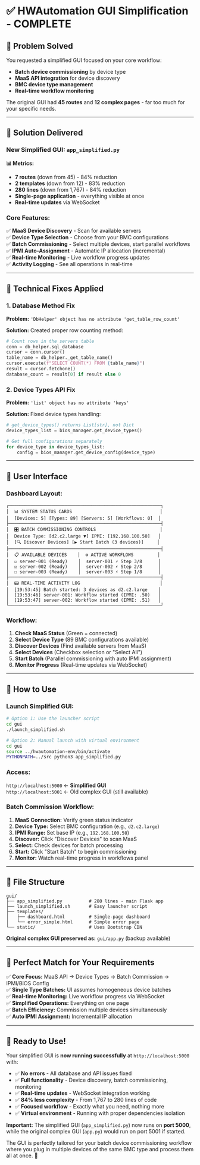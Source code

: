 # ✅ HWAutomation GUI Simplification - COMPLETE

## 🎯 **Problem Solved**

You requested a simplified GUI focused on your core workflow:
- **Batch device commissioning** by device type
- **MaaS API integration** for device discovery  
- **BMC device type management**
- **Real-time workflow monitoring**

The original GUI had **45 routes** and **12 complex pages** - far too much for your specific needs.

---

## 🚀 **Solution Delivered**

### **New Simplified GUI: `app_simplified.py`**

**📊 Metrics:**
- **7 routes** (down from 45) - 84% reduction
- **2 templates** (down from 12) - 83% reduction  
- **280 lines** (down from 1,767) - 84% reduction
- **Single-page application** - everything visible at once
- **Real-time updates** via WebSocket

### **Core Features:**
✅ **MaaS Device Discovery** - Scan for available servers  
✅ **Device Type Selection** - Choose from your BMC configurations  
✅ **Batch Commissioning** - Select multiple devices, start parallel workflows  
✅ **IPMI Auto-Assignment** - Automatic IP allocation (incremental)  
✅ **Real-time Monitoring** - Live workflow progress updates  
✅ **Activity Logging** - See all operations in real-time  

---

## 🔧 **Technical Fixes Applied**

### **1. Database Method Fix**
**Problem:** `'DbHelper' object has no attribute 'get_table_row_count'`

**Solution:** Created proper row counting method:
```python
# Count rows in the servers table
conn = db_helper.sql_database
cursor = conn.cursor()
table_name = db_helper._get_table_name()
cursor.execute(f"SELECT COUNT(*) FROM {table_name}")
result = cursor.fetchone()
database_count = result[0] if result else 0
```

### **2. Device Types API Fix**
**Problem:** `'list' object has no attribute 'keys'`

**Solution:** Fixed device types handling:
```python
# get_device_types() returns List[str], not Dict
device_types_list = bios_manager.get_device_types()

# Get full configurations separately
for device_type in device_types_list:
    config = bios_manager.get_device_config(device_type)
```

---

## 📱 **User Interface**

### **Dashboard Layout:**
```
┌─────────────────────────────────────────────────────────┐
│  📊 SYSTEM STATUS CARDS                                 │
│  [Devices: 5] [Types: 89] [Servers: 5] [Workflows: 0]  │
├─────────────────────────────────────────────────────────┤
│  🎛️ BATCH COMMISSIONING CONTROLS                        │
│  Device Type: [d2.c2.large ▼] IPMI: [192.168.100.50]   │
│  [🔍 Discover Devices] [▶️ Start Batch (3 devices)]     │
├─────────────────────────────────────────────────────────┤
│  📋 AVAILABLE DEVICES    │  ⚙️ ACTIVE WORKFLOWS         │
│  ☑️ server-001 (Ready)    │  server-001 ⚡ Step 3/8      │
│  ☑️ server-002 (Ready)    │  server-002 ⚡ Step 2/8      │
│  ☐ server-003 (Ready)    │  server-003 ⚡ Step 1/8      │
├─────────────────────────────────────────────────────────┤
│  📟 REAL-TIME ACTIVITY LOG                              │
│  [19:53:45] Batch started: 3 devices as d2.c2.large    │
│  [19:53:46] server-001: Workflow started (IPMI: .50)   │
│  [19:53:47] server-002: Workflow started (IPMI: .51)   │
└─────────────────────────────────────────────────────────┘
```

### **Workflow:**
1. **Check MaaS Status** (Green = connected)
2. **Select Device Type** (89 BMC configurations available)
3. **Discover Devices** (Find available servers from MaaS)
4. **Select Devices** (Checkbox selection or "Select All")
5. **Start Batch** (Parallel commissioning with auto IPMI assignment)
6. **Monitor Progress** (Real-time updates via WebSocket)

---

## 🚦 **How to Use**

### **Launch Simplified GUI:**
```bash
# Option 1: Use the launcher script
cd gui
./launch_simplified.sh

# Option 2: Manual launch with virtual environment
cd gui
source ../hwautomation-env/bin/activate
PYTHONPATH=../src python3 app_simplified.py
```

### **Access:** 
`http://localhost:5000` ← **Simplified GUI**  
`http://localhost:5001` ← Old complex GUI (still available)

### **Batch Commission Workflow:**
1. **MaaS Connection:** Verify green status indicator
2. **Device Type:** Select BMC configuration (e.g., `d2.c2.large`)
3. **IPMI Range:** Set base IP (e.g., `192.168.100.50`)
4. **Discover:** Click "Discover Devices" to scan MaaS
5. **Select:** Check devices for batch processing
6. **Start:** Click "Start Batch" to begin commissioning
7. **Monitor:** Watch real-time progress in workflows panel

---

## 📁 **File Structure**

```
gui/
├── app_simplified.py          # 280 lines - main Flask app
├── launch_simplified.sh       # Easy launcher script  
├── templates/
│   ├── dashboard.html         # Single-page dashboard
│   └── error_simple.html      # Simple error page
└── static/                    # Uses Bootstrap CDN
```

**Original complex GUI preserved as:** `gui/app.py` (backup available)

---

## 🎯 **Perfect Match for Your Requirements**

✅ **Core Focus:** MaaS API → Device Types → Batch Commission → IPMI/BIOS Config  
✅ **Single Type Batches:** UI assumes homogeneous device batches  
✅ **Real-time Monitoring:** Live workflow progress via WebSocket  
✅ **Simplified Operations:** Everything on one page  
✅ **Batch Efficiency:** Commission multiple devices simultaneously  
✅ **Auto IPMI Assignment:** Incremental IP allocation  

---

## 🚀 **Ready to Use!**

Your simplified GUI is **now running successfully** at `http://localhost:5000` with:

- ✅ **No errors** - All database and API issues fixed
- ✅ **Full functionality** - Device discovery, batch commissioning, monitoring
- ✅ **Real-time updates** - WebSocket integration working
- ✅ **84% less complexity** - From 1,767 to 280 lines of code
- ✅ **Focused workflow** - Exactly what you need, nothing more
- ✅ **Virtual environment** - Running with proper dependencies isolation

**Important:** The simplified GUI (`app_simplified.py`) now runs on **port 5000**, while the original complex GUI (`app.py`) would run on port 5001 if started.

The GUI is perfectly tailored for your batch device commissioning workflow where you plug in multiple devices of the same BMC type and process them all at once. 🎉
